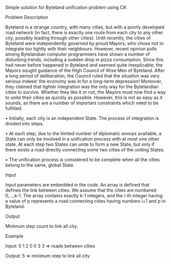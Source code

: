 Simple solution for Byteland unification problem using C#.

Problem Description

Byteland is a strange country, with many cities, but with a poorly developed road network (in fact, there is exactly one route from each city to any other city, possibly leading through other cities). Until recently, the cities of Byteland were independently governed by proud Mayors, who chose not to integrate too tightly with their neighbours. However, recent opinion polls among Bytelandian computer programmers have shown a number of disturbing trends, including a sudden drop in pizza consumption. Since this had never before happened in Byteland and seemed quite inexplicable, the Mayors sought guidance of the High Council of Wise Men of Byteland. After a long period of deliberation, the Council ruled that the situation was very serious indeed: the economy was in for a long-term depression! Moreover, they claimed that tighter integration was the only way for the Bytelandian cities to survive. Whether they like it or not, the Mayors must now find a way to unite their cities as quickly as possible. However, this is not as easy as it sounds, as there are a number of important constraints which need to be fulfilled:

•	Initially, each city is an independent State. The process of integration is divided into steps.
  
•	At each step, due to the limited number of diplomatic envoys available, a State can only be involved in a unification process with at       most one other state. At each step two States can unite to form a new State, but only if there exists a road directly connecting some       two cities of the uniting States.
  
•	The unification process is considered to be complete when all the cities belong to the same, global State.

Input

Input parameters are embedded in the code. An array is defined that defines the link between cities. We assume that the cities are numbered 0,...,k-1. The array contains exactly k-1 integers, and the i-th integer having a value of p represents a road connecting cities having numbers i+1 and p in Byteland.

Output

Minimum step count to link all city.

Example

Input:  0 1 2 0 0 3 3       => roads between cities

Output: 5                   => minimum step to link all city
